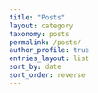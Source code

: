 ```yaml
---
title: "Posts"
layout: category
taxonomy: posts
permalink: /posts/
author_profile: true
entries_layout: list
sort_by: date
sort_order: reverse
---
```


